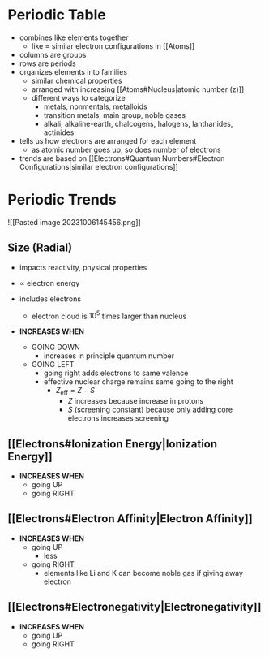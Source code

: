 # Periodic Table

- combines like elements together
	- like = similar electron configurations in [[Atoms]]
- columns are groups
- rows are periods
- organizes elements into families
	- similar chemical properties
	- arranged with increasing [[Atoms#Nucleus|atomic number (z)]]
	- different ways to categorize
		- metals, nonmentals, metalloids
		- transition metals, main group, noble gases
		- alkali, alkaline-earth, chalcogens, halogens, lanthanides, actinides
- tells us how electrons are arranged for each element
	- as atomic number goes up, so does number of electrons
- trends are based on [[Electrons#Quantum Numbers#Electron Configurations|similar electron configurations]]

# Periodic Trends

![[Pasted image 20231006145456.png]]

## Size (Radial)

- impacts reactivity, physical properties
- $\propto$ electron energy
- includes electrons
	- electron cloud is $10^5$ times larger than nucleus
 
- **INCREASES WHEN**
	- GOING DOWN
		- increases in principle quantum number
	- GOING LEFT
		- going right adds electrons to same valence
		- effective nuclear charge remains same going to the right
			- $Z_{\text{eff}}=Z-S$
				- $Z$ increases because increase in protons
				- $S$ (screening constant) because only adding core electrons increases screening

## [[Electrons#Ionization Energy|Ionization Energy]]

- **INCREASES WHEN**
	- going UP
	- going RIGHT

## [[Electrons#Electron Affinity|Electron Affinity]]

- **INCREASES WHEN**
	- going UP 
		- less 
	- going RIGHT
		- elements like Li and K can become noble gas if giving away electron

  
## [[Electrons#Electronegativity|Electronegativity]]

- **INCREASES WHEN** 
	- going UP
	- going RIGHT
 
